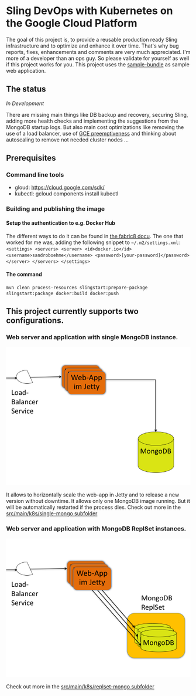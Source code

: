 
# Sling DevOps with Kubernetes on the Google Cloud Platform
The goal of this project is, to provide a reusable production ready Sling infrastructure and to optimize and enhance it over time.
That's why bug reports, fixes, enhancements and comments are very much appreciated.
I'm more of a developer than an ops guy. So please validate for yourself as well if this project works for you.
This project uses the [sample-bundle](https://github.com/sandroboehme/sling-devops-experiments/tree/master/sample-bundle) as sample web application.

## The status
*In Development*

There are missing main things like DB backup and recovery, securing Sling, adding more health checks and implementing the suggestions from the MongoDB startup logs. But also main cost optimizations like removing the use of a load balancer, use of [GCE preemptiveness](https://cloud.google.com/compute/docs/instances/preemptible) and thinking about autoscaling to remove not needed cluster nodes ...

## Prerequisites

### Command line tools
- gloud: 
https://cloud.google.com/sdk/
- kubectl: 
gcloud components install kubectl

### Building and publishing the image
#### Setup the authentication to e.g. Docker Hub
The different ways to do it can be found in [the fabric8 docu](https://dmp.fabric8.io/#authentication). The one that worked for me was, adding the following snippet to `~/.m2/settings.xml`:
`<settings>
  <servers>
    <server>
      <id>docker.io</id>
      <username>sandroboehme</username>
      <password>[your-password]</password>
    </server>
  </servers>
</settings>`

#### The command 
    mvn clean process-resources slingstart:prepare-package slingstart:package docker:build docker:push

## This project currently supports two configurations.
### Web server and application with single MongoDB instance. 
![Single Mongo](src/main/docu/k8s-example/Folie1.png)

It allows to horizontally scale the web-app in Jetty and to release a new version without downtime. It allows only one MongoDB image running. But it will be automatically restarted if the process dies. Check out more in the [src/main/k8s/single-mongo subfolder](src/main/k8s/single-mongo/README.md)

### Web server and application with MongoDB ReplSet instances.
![Repl Set Mongo](src/main/docu/k8s-example/Folie2.png)

Check out more in the [src/main/k8s/replset-mongo subfolder](src/main/k8s/replset-mongo/README.md)
